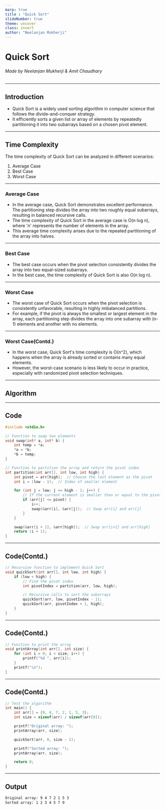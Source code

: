 ```yaml
---
marp: true
title : "Quick Sort"
slideNumber: true
theme: uncover
class: invert
author: "Neelanjan Mukherji"
---
```

# <!--fit-->Quick Sort

###### Made by Neelanjan Mukherji & Amit Chaudhary

---

## Introduction

* Quick Sort is a widely used sorting algorithm in computer science that follows the divide-and-conquer strategy.
* It efficiently sorts a given list or array of elements by repeatedly partitioning it into two subarrays based on a chosen pivot element.

---

## Time Complexity

The time complexity of Quick Sort can be analyzed in different scenarios:

1. Average Case
2. Best Case
3. Worst Case

---

### Average Case

* In the average case, Quick Sort demonstrates excellent performance. The partitioning step divides the array into two roughly equal subarrays, resulting in balanced recursive calls.
* The time complexity of Quick Sort in the average case is O(n log n), where 'n' represents the number of elements in the array.
* This average time complexity arises due to the repeated partitioning of the array into halves.

---

### Best Case

* The best case occurs when the pivot selection consistently divides the array into two equal-sized subarrays.
* In the best case, the time complexity of Quick Sort is also O(n log n).

---

### Worst Case

* The worst case of Quick Sort occurs when the pivot selection is consistently unfavorable, resulting in highly imbalanced partitions.
* For example, if the pivot is always the smallest or largest element in the array, each partitioning step divides the array into one subarray with (n-1) elements and another with no elements.

---

### Worst Case(Contd.)

* In the worst case, Quick Sort's time complexity is O(n^2), which happens when the array is already sorted or contains many equal elements.
* However, the worst-case scenario is less likely to occur in practice, especially with randomized pivot selection techniques.

---
<!-- 
### Space Complexity

* Quick Sort has an in-place sorting nature, meaning it doesn't require additional memory proportional to the input size.
* The space complexity of Quick Sort is determined by the recursive calls made during the sorting process.
* In the average and best cases, the space complexity is O(log n) since the recursion depth is logarithmic to the input size.
* However, in the worst case, the space complexity can be O(n) due to the skewed partitioning, as the recursion depth reaches 'n'.

--- -->

## Algorithm

---

## Code

```cpp
#include <stdio.h>

// Function to swap two elements
void swap(int* a, int* b) {
    int temp = *a;
    *a = *b;
    *b = temp;
}

// Function to partition the array and return the pivot index
int partition(int arr[], int low, int high) {
    int pivot = arr[high];  // Choose the last element as the pivot
    int i = (low - 1);  // Index of smaller element

    for (int j = low; j <= high - 1; j++) {
        // If the current element is smaller than or equal to the pivot
        if (arr[j] <= pivot) {
            i++;
            swap(&arr[i], &arr[j]);  // Swap arr[i] and arr[j]
        }
    }

    swap(&arr[i + 1], &arr[high]);  // Swap arr[i+1] and arr[high]
    return (i + 1);
}
```

---

## Code(Contd.)

```cpp
// Recursive function to implement Quick Sort
void quickSort(int arr[], int low, int high) {
    if (low < high) {
        // Find the pivot index
        int pivotIndex = partition(arr, low, high);

        // Recursive calls to sort the subarrays
        quickSort(arr, low, pivotIndex - 1);
        quickSort(arr, pivotIndex + 1, high);
    }
}
```

---

## Code(Contd.)

```cpp
// Function to print the array
void printArray(int arr[], int size) {
    for (int i = 0; i < size; i++) {
        printf("%d ", arr[i]);
    }
    printf("\n");
}
```

---

## Code(Contd.)

```cpp
// Test the algorithm
int main() {
    int arr[] = {9, 4, 7, 2, 1, 5, 3};
    int size = sizeof(arr) / sizeof(arr[0]);

    printf("Original array: ");
    printArray(arr, size);

    quickSort(arr, 0, size - 1);

    printf("Sorted array: ");
    printArray(arr, size);

    return 0;
}
```

---

## Output

```bash
Original array: 9 4 7 2 1 5 3 
Sorted array: 1 2 3 4 5 7 9
```